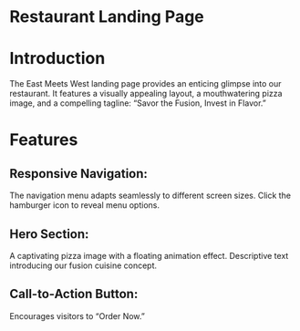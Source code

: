 # Restaurant Landing Page
 
# Introduction
The East Meets West landing page provides an enticing glimpse into our restaurant. It features a visually appealing layout, a mouthwatering pizza image, and a compelling tagline: “Savor the Fusion, Invest in Flavor.”

# Features

## Responsive Navigation:
The navigation menu adapts seamlessly to different screen sizes.
Click the hamburger icon to reveal menu options.
## Hero Section:
A captivating pizza image with a floating animation effect.
Descriptive text introducing our fusion cuisine concept.
## Call-to-Action Button:
Encourages visitors to “Order Now.”
